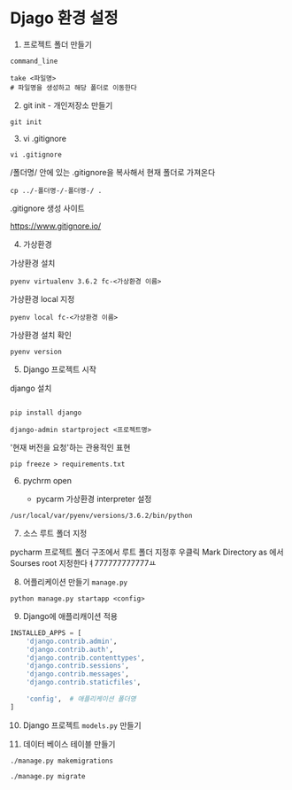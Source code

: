 # Djago 환경 설정

1. 프로젝트 폴더 만들기 

`command_line`
```
take <파일명>
# 파일명을 생성하고 해당 폴더로 이동한다
```

2. git init - 개인저장소 만들기

```commandline
git init
```

3. vi .gitignore

```commandline
vi .gitignore
```
/폴더명/ 안에 있는 .gitignore을 복사해서 현재 폴더로 가져온다
```commandline
cp ../-폴더명-/-폴더명-/ .
```
.gitignore 생성 사이트 

https://www.gitignore.io/

4. 가상환경 

가상환경 설치
```commandline
pyenv virtualenv 3.6.2 fc-<가상환경 이름>
```
가상환경 local 지정
```commandline
pyenv local fc-<가상환경 이름>
```
가상환경 설치 확인 
```commandline
pyenv version
```

5. Django 프로젝트 시작

django 설치

```commandline

pip install django

```

```commandline
django-admin startproject <프로젝트명>
```

'현재 버전을 요청'하는 관용적인 표현
```commandline
pip freeze > requirements.txt
```
6. pychrm open 

   - pycarm 가상환경 interpreter 설정
```
/usr/local/var/pyenv/versions/3.6.2/bin/python
```
7. 소스 루트 폴더 지정 

 pycharm 프로젝트 폴더 구조에서 
   루트 폴더 지정후 우클릭 
   Mark Directory as 에서 
   Sourses root 지정한다ㅕ777777777777ㅛ 
   

8. 어플리케이션 만들기
`manage.py`
```commandline
python manage.py startapp <config>
```
9. Django에 애플리캐이션 적용

```python
INSTALLED_APPS = [
    'django.contrib.admin',
    'django.contrib.auth',
    'django.contrib.contenttypes',
    'django.contrib.sessions',
    'django.contrib.messages',
    'django.contrib.staticfiles',
    
    'config',  # 애플리케이션 폴더명
]
```
10. Django 프로젝트 `models.py` 만들기

11. 데이터 베이스 테이블 만들기

```commandline
./manage.py makemigrations
```

```commandline
./manage.py migrate
```



